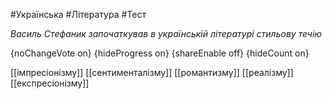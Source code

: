 #Українська #Література #Тест

*Василь Стефаник започаткував в українській літературі стильову течію*

{noChangeVote on}
{hideProgress on}
{shareEnable off}
{hideCount on}

[[імпресіонізму]]
[[сентименталізму]]
[[романтизму]]
[[реалізму]]
[[експресіонізму]]
